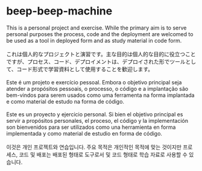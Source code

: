 # beep-beep-machine
This is a personal project and exercise.
While the primary aim is to serve personal purposes the process, code and
the deployment are welcomed to be used as a tool in deployed form
and as study material in code form. 
<br><br>
これは個人的なプロジェクトと演習です。主な目的は個人的な目的に役立つことですが、プロセス、コード、デプロイメントは、デプロイされた形でツールとして、コード形式で学習資料として使用することを歓迎します。
<br><br>
Este é um projeto e exercício pessoal. Embora o objetivo principal seja atender a propósitos pessoais, o processo, o código e a implantação são bem-vindos para serem usados como uma ferramenta na forma implantada e como material de estudo na forma de código.
<br><br>
Este es un proyecto y ejercicio personal. Si bien el objetivo principal es servir a propósitos personales, el proceso, el código y la implementación son bienvenidos para ser utilizados como una herramienta en forma implementada y como material de estudio en forma de código.
<br><br>
이것은 개인 프로젝트와 연습입니다. 주요 목적은 개인적인 목적에 맞는 것이지만 프로세스, 코드 및 배포는 배포된 형태로 도구로서 및 코드 형태로 학습 자료로 사용할 수 있습니다.